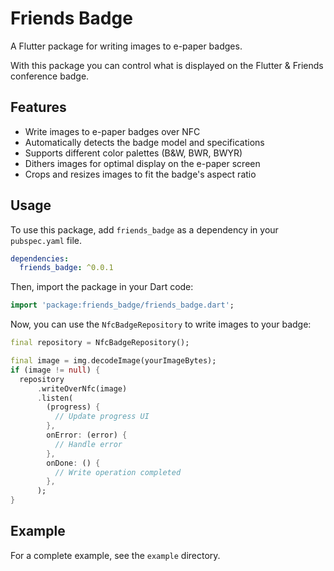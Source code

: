 # Friends Badge

A Flutter package for writing images to e-paper badges.

With this package you can control what is displayed on the Flutter & Friends
conference badge.

## Features

* Write images to e-paper badges over NFC
* Automatically detects the badge model and specifications
* Supports different color palettes (B&W, BWR, BWYR)
* Dithers images for optimal display on the e-paper screen
* Crops and resizes images to fit the badge's aspect ratio

## Usage

To use this package, add `friends_badge` as a dependency in your `pubspec.yaml` file.

```yaml
dependencies:
  friends_badge: ^0.0.1
```

Then, import the package in your Dart code:

```dart
import 'package:friends_badge/friends_badge.dart';
```

Now, you can use the `NfcBadgeRepository` to write images to your badge:

```dart
final repository = NfcBadgeRepository();

final image = img.decodeImage(yourImageBytes);
if (image != null) {
  repository
      .writeOverNfc(image)
      .listen(
        (progress) {
          // Update progress UI
        },
        onError: (error) {
          // Handle error
        },
        onDone: () {
          // Write operation completed
        },
      );
}
```

## Example

For a complete example, see the `example` directory.
